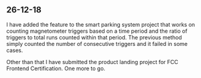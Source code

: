## 26-12-18

I have added the feature to the smart parking system project that works on counting magnetometer triggers based on a time period and the ratio of triggers to total runs counted within that period. The previous method simply counted the number of consecutive triggers and it failed in some cases.

Other than that I have submitted the product landing project for FCC Frontend Certification. One more to go. 